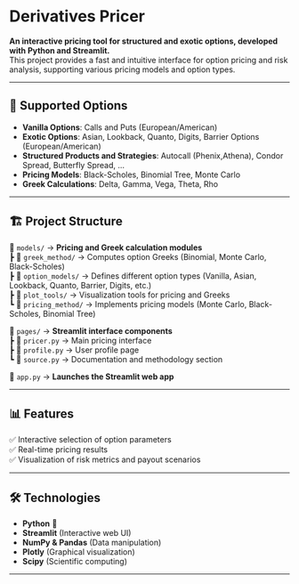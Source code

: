 # Derivatives Pricer

**An interactive pricing tool for structured and exotic options, developed with Python and Streamlit.**  
This project provides a fast and intuitive interface for option pricing and risk analysis, supporting various pricing models and option types.  

---

## 📂 Supported Options  
- **Vanilla Options**:  Calls and Puts  (European/American)
- **Exotic Options**: Asian, Lookback, Quanto, Digits, Barrier Options (European/American)
- **Structured Products and Strategies**:  Autocall (Phenix,Athena), Condor Spread, Butterfly Spread, ...
- **Pricing Models**: Black-Scholes, Binomial Tree, Monte Carlo  
- **Greek Calculations**: Delta, Gamma, Vega, Theta, Rho  

---

## 🏗️ Project Structure  

📂 `models/` → **Pricing and Greek calculation modules**  
 ┣ 📂 `greek_method/` → Computes option Greeks (Binomial, Monte Carlo, Black-Scholes)  
 ┣ 📂 `option_models/` → Defines different option types (Vanilla, Asian, Lookback, Quanto, Barrier, Digits, etc.)  
 ┣ 📂 `plot_tools/` → Visualization tools for pricing and Greeks  
 ┗ 📂 `pricing_method/` → Implements pricing models (Monte Carlo, Black-Scholes, Binomial Tree)  

📂 `pages/` → **Streamlit interface components**  
 ┣ 📜 `pricer.py` → Main pricing interface  
 ┣ 📜 `profile.py` → User profile page  
 ┗ 📜 `source.py` → Documentation and methodology section  

📜 `app.py` → **Launches the Streamlit web app**  

---

## 📊 Features  
✅ Interactive selection of option parameters  
✅ Real-time pricing results  
✅ Visualization of risk metrics and payout scenarios  

---

## 🛠️ Technologies  
- **Python** 🐍  
- **Streamlit** (Interactive web UI)  
- **NumPy & Pandas** (Data manipulation)  
- **Plotly** (Graphical visualization)  
- **Scipy** (Scientific computing)  

---
